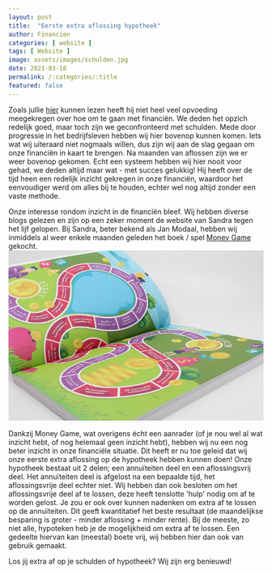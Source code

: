 ```yaml
---
layout: post
title:  "Eerste extra aflossing hypotheek"
author: Financien
categories: [ website ]
tags: [ Website ]
image: assets/images/schulden.jpg
date: 2021-03-18
permalink: /:categories/:title
featured: false
---
```


Zoals jullie [hier][hierlnk] kunnen lezen heeft hij niet heel veel opvoeding meegekregen over hoe om te gaan met financiën. We deden het opzich redelijk goed, maar toch zijn we geconfronteerd met schulden.
Mede door progressie in het bedrijfsleven hebben wij hier bovenop kunnen komen. Iets wat wij uiteraard niet nogmaals willen, dus zijn wij aan de slag gegaan om onze financiën in kaart te brengen.
Na maanden van aflossen zijn we er weer bovenop gekomen. Echt een systeem hebben wij hier nooit voor gehad, we deden altijd maar wat - met succes gelukkig!
Hij heeft over de tijd heen een redelijk inzicht gekregen in onze financiën, waardoor het eenvoudiger werd om alles bij te houden, echter wel nog altijd zonder een vaste methode.

Onze interesse rondom inzicht in de financiën bleef. Wij hebben diverse blogs gelezen en zijn op een zeker moment de website van Sandra tegen het lijf gelopen.
Bij Sandra, beter bekend als Jan Modaal, hebben wij inmiddels al weer enkele maanden geleden het boek / spel [Money Game][MoneyGameLnk] gekocht.
![Jan Modaal's Money Game](/assets/images/MoneyGame-TheGame.jpg)

Dankzij Money Game, wat overigens écht een aanrader (of je nou wel al wat inzicht hebt, of nog helemaal geen inzicht hebt), hebben wij nu een nog beter inzicht in onze financiële situatie.
Dit heeft er nu toe geleid dat wij onze eerste extra aflossing op de hypotheek hebben kunnen doen! Onze hypotheek bestaat uit 2 delen; een annuïteiten deel en een aflossingsvrij deel.
Het annuïteiten deel is afgelost na een bepaalde tijd, het aflossingsvrije deel echter niet. Wij hebben dan ook besloten om het aflossingsvrije deel af te lossen, deze heeft tenslotte 'hulp' nodig om af te worden gelost.
Je zou er ook over kunnen nadenken om extra af te lossen op de annuïteiten. Dit geeft kwantitatief het beste resultaat (de maandelijkse besparing is groter - minder aflossing + minder rente).
Bij de meeste, zo niet alle, hypoteken heb je de mogelijkheid om extra af te lossen. Een gedeelte hiervan kan (meestal) boete vrij, wij hebben hier dan ook van gebruik gemaakt.

Los jij extra af op je schulden of hypotheek? Wij zijn erg benieuwd!

[hierlnk]:/about
[MoneyGameLnk]:https://www.paypro.nl/producten/Ik_ben_Jan_Modaal/79165/86238
